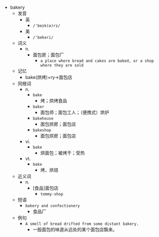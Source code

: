 - bakery
  - 发音
    - 英
      - `/'beɪk(ə)rɪ/`
    - 美
      - `/'bekəri/`
  - 词义
    - n.
      - 面包房；面包厂
        - `a place where bread and cakes are baked, or a shop where they are sold`
  - 记忆
    - bake(烘烤)+ry→面包店
  - 同根词
    - n.
      - `bake`
        - 烤；烘烤食品
      - `baker`
        - 面包师；面包工人；（便携式）烘炉
      - `bakehouse`
        - 面包烘房；面包店
      - `bakeshop`
        - 面包烘房；面包店
    - vi.
      - `bake`
        - 烘面包；被烤干；受热
    - vt.
      - `bake`
        - 烤，烘焙
  - 近义词
    - n.
      - [食品]面包店
        - `tommy-shop`
  - 短语
    - `bakery and confectionery`
      - 食品厂 
  - 例句
    - `A smell of bread drifted from some distant bakery.`
      - 一股面包的味道从远处的某个面包店飘来。

